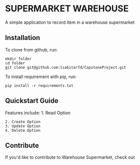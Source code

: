 # SUPERMARKET WAREHOUSE
A simple application to record item in a warehouse supermarket

## Installation
To clone from github, run:

    mkdir folder
    cd folder
    git clone git@github.com:tsabitarfd/CapstoneProject.git

To install requirement with pip, run:

    pip install -r requirements.txt

## Quickstart Guide
Features include:
    1. Read Option

    2. Create Option
    3. Update Option
    4. Delete Option

## Contribute
If you'd like to contribute to Warehouse Supermarket, check out 